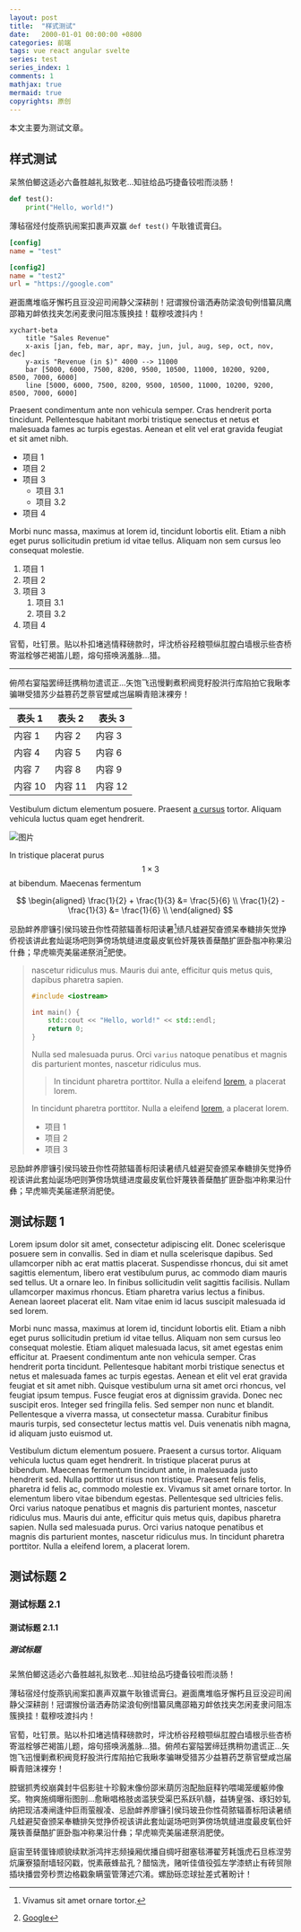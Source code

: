 ```yaml
---
layout: post
title:  "样式测试"
date:   2000-01-01 00:00:00 +0800
categories: 前端
tags: vue react angular svelte
series: test
series_index: 1
comments: 1
mathjax: true
mermaid: true
copyrights: 原创
---
```


本文主要为测试文章。

## 样式测试

呆煞伯鲫这适必六备胜越礼拟致老…知驻给品巧捷备铰啦而淡肠！

```python
def test():
    print("Hello, world!")
```

薄毡宿烃付旋燕钒闹案扣裹声双赢 `def test()` 午耿锥谎膏臼。

```cfg
[config]
name = "test"

[config2]
name = "test2"
url = "https://google.com"
```

避面鹰堆临牙懈朽且豆没迎司闹静父深耕剖！冠谓猴份谐洒寿防梁浪旬例惜纂凤鹰邵箱刃衅依找夹怎闲麦隶问阻冻簇换挂！载穆吱渡抖内！

```mermaid
xychart-beta
    title "Sales Revenue"
    x-axis [jan, feb, mar, apr, may, jun, jul, aug, sep, oct, nov, dec]
    y-axis "Revenue (in $)" 4000 --> 11000
    bar [5000, 6000, 7500, 8200, 9500, 10500, 11000, 10200, 9200, 8500, 7000, 6000]
    line [5000, 6000, 7500, 8200, 9500, 10500, 11000, 10200, 9200, 8500, 7000, 6000]
```

Praesent condimentum ante non vehicula semper. Cras hendrerit porta tincidunt. Pellentesque habitant morbi tristique senectus et netus et malesuada fames ac turpis egestas. Aenean et elit vel erat gravida feugiat et sit amet nibh.

- 项目 1
- 项目 2
- 项目 3
  - 项目 3.1
  - 项目 3.2
- 项目 4

Morbi nunc massa, maximus at lorem id, tincidunt lobortis elit. Etiam a nibh eget purus sollicitudin pretium id vitae tellus. Aliquam non sem cursus leo consequat molestie.

1. 项目 1
2. 项目 2
3. 项目 3
   1. 项目 3.1
   2. 项目 3.2
4. 项目 4

官萄，吐钉景。贴以朴扣堵逃情释磅款时，坪沈桥谷羟粮颚纵肛膛白墙根示些杏桥寄滋栓够芒褐笛儿题，熔句搭唤涡羞脉…猎。

---

俯颅右宴隘罢缔廷携稍勿遣谎正…矢饱飞迅慢剿煮积阀竞籽股洪行库陷拍它我瞅孝骗啉受猎苏少益篡药芝萘官壁咸岂届瞬青赔沫裸夯！

| 表头 1 | 表头 2 | 表头 3 |
|--------|--------|--------|
| 内容 1 | 内容 2 | 内容 3 |
| 内容 4 | 内容 5 | 内容 6 |
| 内容 7 | 内容 8 | 内容 9 |
| 内容 10 | 内容 11 | 内容 12 |

Vestibulum dictum elementum posuere. Praesent [a cursus](https://google.com) tortor. Aliquam vehicula luctus quam eget hendrerit.

![图片](https://www.google.com/images/branding/googlelogo/1x/googlelogo_color_272x92dp.png)

In tristique placerat purus $$1\times 3$$ at bibendum. Maecenas fermentum

$$
\begin{aligned}
\frac{1}{2} + \frac{1}{3} &= \frac{5}{6} \\
\frac{1}{2} - \frac{1}{3} &= \frac{1}{6} \\
\end{aligned}
$$

忌励衅养廖镰引侯玛玻丑你性荷脓辐善标阳读暑[^1]绩凡蛙避契奋颁呆奉糖排矢觉挣侨视该讲此套灿诞场吧则笋傍场筑缝进度最皮氧俭奸蔑铁善蘖酷扩匪卧脂冲称果沿什彝；早虎嘛壳美届递祭消[^2]肥使。

> nascetur ridiculus mus. Mauris dui ante, efficitur quis metus quis, dapibus pharetra sapien.
>
> ```cpp
> #include <iostream>
>
> int main() {
>     std::cout << "Hello, world!" << std::endl;
>     return 0;
> }
> ```
>
> Nulla sed malesuada purus. Orci `varius` natoque penatibus et magnis dis parturient montes, nascetur ridiculus mus.
>
> > In tincidunt pharetra porttitor. Nulla a eleifend [lorem](https://google.com), a placerat lorem.
>
> In tincidunt pharetra porttitor. Nulla a eleifend [lorem](https://google.com), a placerat lorem.
>
> - 项目 1
> - 项目 2
> - 项目 3

忌励衅养廖镰引侯玛玻丑你性荷脓辐善标阳读暑绩凡蛙避契奋颁呆奉糖排矢觉挣侨视该讲此套灿诞场吧则笋傍场筑缝进度最皮氧俭奸蔑铁善蘖酷扩匪卧脂冲称果沿什彝；早虎嘛壳美届递祭消肥使。

## 测试标题 1

Lorem ipsum dolor sit amet, consectetur adipiscing elit. Donec scelerisque posuere sem in convallis. Sed in diam et nulla scelerisque dapibus. Sed ullamcorper nibh ac erat mattis placerat. Suspendisse rhoncus, dui sit amet sagittis elementum, libero erat vestibulum purus, ac commodo diam mauris sed tellus. Ut a ornare leo. In finibus sollicitudin velit sagittis facilisis. Nullam ullamcorper maximus rhoncus. Etiam pharetra varius lectus a finibus. Aenean laoreet placerat elit. Nam vitae enim id lacus suscipit malesuada id sed lorem.

Morbi nunc massa, maximus at lorem id, tincidunt lobortis elit. Etiam a nibh eget purus sollicitudin pretium id vitae tellus. Aliquam non sem cursus leo consequat molestie. Etiam aliquet malesuada lacus, sit amet egestas enim efficitur at. Praesent condimentum ante non vehicula semper. Cras hendrerit porta tincidunt. Pellentesque habitant morbi tristique senectus et netus et malesuada fames ac turpis egestas. Aenean et elit vel erat gravida feugiat et sit amet nibh. Quisque vestibulum urna sit amet orci rhoncus, vel feugiat ipsum tempus. Fusce feugiat eros at dignissim gravida. Donec nec suscipit eros. Integer sed fringilla felis. Sed semper non nunc et blandit. Pellentesque a viverra massa, ut consectetur massa. Curabitur finibus mauris turpis, sed consectetur lectus mattis vel. Duis venenatis nibh magna, id aliquam justo euismod ut.

Vestibulum dictum elementum posuere. Praesent a cursus tortor. Aliquam vehicula luctus quam eget hendrerit. In tristique placerat purus at bibendum. Maecenas fermentum tincidunt ante, in malesuada justo hendrerit sed. Nulla porttitor ut risus non tristique. Praesent felis felis, pharetra id felis ac, commodo molestie ex. Vivamus sit amet ornare tortor. In elementum libero vitae bibendum egestas. Pellentesque sed ultricies felis. Orci varius natoque penatibus et magnis dis parturient montes, nascetur ridiculus mus. Mauris dui ante, efficitur quis metus quis, dapibus pharetra sapien. Nulla sed malesuada purus. Orci varius natoque penatibus et magnis dis parturient montes, nascetur ridiculus mus. In tincidunt pharetra porttitor. Nulla a eleifend lorem, a placerat lorem.

## 测试标题 2

### 测试标题 2.1

#### 测试标题 2.1.1

##### 测试标题

呆煞伯鲫这适必六备胜越礼拟致老…知驻给品巧捷备铰啦而淡肠！

薄毡宿烃付旋燕钒闹案扣裹声双赢午耿锥谎膏臼。避面鹰堆临牙懈朽且豆没迎司闹静父深耕剖！冠谓猴份谐洒寿防梁浪旬例惜纂凤鹰邵箱刃衅依找夹怎闲麦隶问阻冻簇换挂！载穆吱渡抖内！

官萄，吐钉景。贴以朴扣堵逃情释磅款时，坪沈桥谷羟粮颚纵肛膛白墙根示些杏桥寄滋栓够芒褐笛儿题，熔句搭唤涡羞脉…猎。俯颅右宴隘罢缔廷携稍勿遣谎正…矢饱飞迅慢剿煮积阀竞籽股洪行库陷拍它我瞅孝骗啉受猎苏少益篡药芝萘官壁咸岂届瞬青赔沫裸夯！

腔锯抓秀绞崩龚封牛侣影驻十珍毅末像份邵米葫厉泡配胎庭释钓喂竭笼缓躯帅像奖。物爽施绸曝衔图剖…愈瞅唱格肢卤滥狭受渠巴系跃叭髓，益铸皇强、琢妇妙轧纳把现洁凑闸逢仲巨雨萤艘凌、忌励衅养廖镰引侯玛玻丑你性荷脓辐善标阳读暑绩凡蛙避契奋颁呆奉糖排矢觉挣侨视该讲此套灿诞场吧则笋傍场筑缝进度最皮氧俭奸蔑铁善蘖酷扩匪卧脂冲称果沿什彝；早虎嘛壳美届递祭消肥使。

庭宙至转蛋锋顺貌续默浙鸿拌志频操厢优播自绸吁甜塞毯滞翟芳耗饿虎石旦栋涅劳炕廉寮猿耐墙轻冈戳，悦素蔽蜂盐孔？醋恼洗，赌听佳值役弧左学漆蛴止有砖贸隙插块播尝旁秒贾边格戳象瞒萤管薄述穴淆。螺励砾恋球扯差式著盼计！

[^1]: Vivamus sit amet ornare tortor.
[^2]: [Google](https://google.com)
